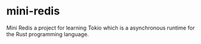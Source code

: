 # mini-redis
Mini Redis a project for learning Tokio which is a asynchronous runtime for the Rust programming language.

